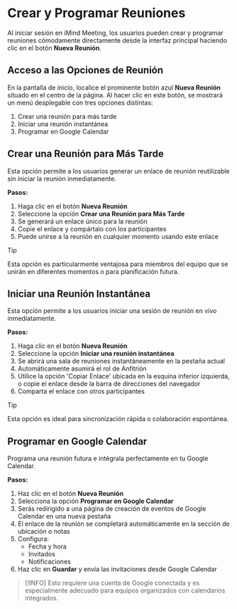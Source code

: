 # Crear y Programar Reuniones

Al iniciar sesión en iMind Meeting, los usuarios pueden crear y programar reuniones cómodamente directamente desde la interfaz principal haciendo clic en el botón **Nueva Reunión**.

## Acceso a las Opciones de Reunión

En la pantalla de inicio, localice el prominente botón azul **Nueva Reunión** situado en el centro de la página. Al hacer clic en este botón, se mostrará un menú desplegable con tres opciones distintas:

1. Crear una reunión para más tarde
2. Iniciar una reunión instantánea
3. Programar en Google Calendar

## Crear una Reunión para Más Tarde

Esta opción permite a los usuarios generar un enlace de reunión reutilizable sin iniciar la reunión inmediatamente.

**Pasos:**

1. Haga clic en el botón **Nueva Reunión**
2. Seleccione la opción **Crear una Reunión para Más Tarde**
3. Se generará un enlace único para la reunión
4. Copie el enlace y compártalo con los participantes
5. Puede unirse a la reunión en cualquier momento usando este enlace

> [!TIP]
> Esta opción es particularmente ventajosa para miembros del equipo que se unirán en diferentes momentos o para planificación futura.

## Iniciar una Reunión Instantánea

Esta opción permite a los usuarios iniciar una sesión de reunión en vivo inmediatamente.

**Pasos:**

1. Haga clic en el botón **Nueva Reunión**
2. Seleccione la opción **Iniciar una reunión instantánea**
3. Se abrirá una sala de reuniones instantáneamente en la pestaña actual
4. Automáticamente asumirá el rol de Anfitrión
5. Utilice la opción \'Copiar Enlace\' ubicada en la esquina inferior izquierda, o copie el enlace desde la barra de direcciones del navegador
6. Comparta el enlace con otros participantes

> [!TIP]
> Esta opción es ideal para sincronización rápida o colaboración espontánea.

## Programar en Google Calendar

Programa una reunión futura e intégrala perfectamente en tu Google Calendar.

**Pasos:**

1. Haz clic en el botón **Nueva Reunión**
2. Selecciona la opción **Programar en Google Calendar**
3. Serás redirigido a una página de creación de eventos de Google Calendar en una nueva pestaña
4. El enlace de la reunión se completará automáticamente en la sección de ubicación o notas
5. Configura:
   - Fecha y hora
   - Invitados
   - Notificaciones
6. Haz clic en **Guardar** y envía las invitaciones desde Google Calendar

> [!INFO]
> Esto requiere una cuenta de Google conectada y es especialmente adecuado para equipos organizados con calendarios integrados.